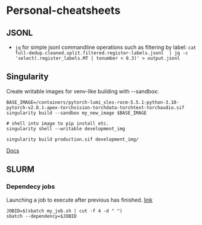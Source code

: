 # Personal-cheatsheets
## JSONL
* `jq` for simple jsonl commandline operations such as filtering by label: `cat full-dedup.cleaned.split.filtered.register-labels.jsonl  | jq -c 'select(.register_labels.MT | tonumber < 0.3)' > output.jsonl`

## Singularity
Create writable images for venv-like building with --sandbox:
```
BASE_IMAGE=/containers/pytorch-lumi_sles-rocm-5.5.1-python-3.10-pytorch-v2.0.1-apex-torchvision-torchdata-torchtext-torchaudio.sif
singularity build --sandbox my_new_image $BASE_IMAGE

# shell into image to pip install etc.
singularity shell --writable development_img

singularity build production.sif development_img/
```
[Docs](https://docs.sylabs.io/guides/3.7/user-guide/build_a_container.html#sandbox)



## SLURM
### Dependecy jobs
Launching a job to execute after previous has finished.
[link](https://hpc.nih.gov/docs/job_dependencies.html)
```
JOBID=$(sbatch my_job.sh | cut -f 4 -d " ")
sbatch --dependency=$JOBID
```
